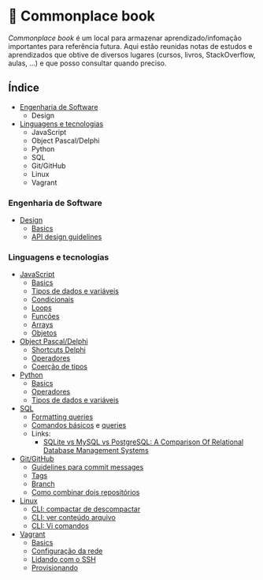 # :notebook: Commonplace book

*Commonplace book* é um local para armazenar aprendizado/infomação importantes para referência futura. Aqui estão reunidas notas de estudos e aprendizados que obtive de diversos lugares (cursos, livros, StackOverflow, aulas, ...) e que posso consultar quando preciso.

## Índice
  
  - [Engenharia de Software](#engenharia-de-software)
    - Design
  - [Linguagens e tecnologias](#linguagens-e-tecnologias)
    - JavaScript
    - Object Pascal/Delphi
    - Python
    - SQL
    - Git/GitHub
    - Linux
    - Vagrant

### Engenharia de Software

  - [Design](design/)
    - [Basics](design/basics.md)
    - [API design guidelines](design/api-design-guidelines.md)

### Linguagens e tecnologias

- [JavaScript](javascript/)
  - [Basics](javascript/basics.md)
  - [Tipos de dados e variáveis](javascript/data-types-variables.md)
  - [Condicionais](javascript/condicionais.md)
  - [Loops](javascript/loops.md)
  - [Funções](javascript/functions.md)
  - [Arrays](javascript/arrays.md)
  - [Objetos](javascript/objetos.md)
- [Object Pascal/Delphi](delphi/)
  - [Shortcuts Delphi](delphi/shortcuts.md)
  - [Operadores](delphi/operadores.md)
  - [Coerção de tipos](delphi/coercao.md)
- [Python](python/)
  - [Basics](python/basics.md)
  - [Operadores](python/operadores.md)
  - [Tipos de dados e variáveis](python/data-types-variables.md)
- [SQL](sql/)
  - [Formatting queries](sql/formatting-queries.md)
  - [Comandos básicos](sql/basics.md) e [queries](sql/basics.sql)
  - Links:
    - [SQLite vs MySQL vs PostgreSQL: A Comparison Of Relational Database Management Systems](https://www.digitalocean.com/community/tutorials/sqlite-vs-mysql-vs-postgresql-a-comparison-of-relational-database-management-systems)
- [Git/GitHub](git/)
  - [Guidelines para commit messages](git/commit-messages-guidelines.md)
  - [Tags](git/tags.md)
  - [Branch](git/branch.md)
  - [Como combinar dois repositórios](git/merge-repos.md)
- [Linux](/linux)
  - [CLI: compactar de descompactar](linux/cli-compactar-descompactar.md)
  - [CLI: ver conteúdo arquivo](linux/cli-ler-conteudo-arquivos.md)
  - [CLI: Vi comandos](/linux/vi-comandos.md)
- [Vagrant](vagrant/)
  - [Basics](vagrant/basics.md)
  - [Configuração da rede](vagrant/configuracao-rede.md)
  - [Lidando com o SSH](vagrant/ssh.md)
  - [Provisionando](vagrant/provisioning.md)
